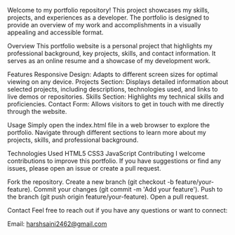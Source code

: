 Welcome to my portfolio repository! This project showcases my skills, projects, and experiences as a developer. The portfolio is designed to provide an overview of my work and accomplishments in a visually appealing and accessible format.

Overview
This portfolio website is a personal project that highlights my professional background, key projects, skills, and contact information. It serves as an online resume and a showcase of my development work.

Features
Responsive Design: Adapts to different screen sizes for optimal viewing on any device.
Projects Section: Displays detailed information about selected projects, including descriptions, technologies used, and links to live demos or repositories.
Skills Section: Highlights my technical skills and proficiencies.
Contact Form: Allows visitors to get in touch with me directly through the website.

Usage
Simply open the index.html file in a web browser to explore the portfolio. Navigate through different sections to learn more about my projects, skills, and professional background.

Technologies Used
HTML5
CSS3
JavaScript
Contributing
I welcome contributions to improve this portfolio. If you have suggestions or find any issues, please open an issue or create a pull request.

Fork the repository.
Create a new branch (git checkout -b feature/your-feature).
Commit your changes (git commit -m 'Add your feature').
Push to the branch (git push origin feature/your-feature).
Open a pull request.

Contact
Feel free to reach out if you have any questions or want to connect:

Email: harshsaini2462@gmail.com 
